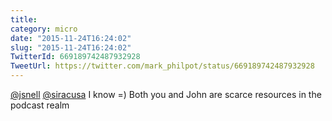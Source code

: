```yaml
---
title: 
category: micro
date: "2015-11-24T16:24:02"
slug: "2015-11-24T16:24:02"
TwitterId: 669189742487932928
TweetUrl: https://twitter.com/mark_philpot/status/669189742487932928
---
```


[@jsnell](https://twitter.com/jsnell) [@siracusa](https://twitter.com/siracusa)
I know =) Both you and John are scarce resources in the podcast realm
